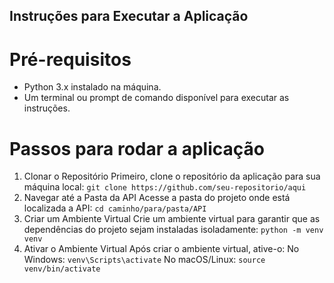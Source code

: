 ## Instruções para Executar a Aplicação
# Pré-requisitos
- Python 3.x instalado na máquina.
- Um terminal ou prompt de comando disponível para executar as instruções.

# Passos para rodar a aplicação
1. Clonar o Repositório Primeiro, clone o repositório da aplicação para sua máquina local: ``` git clone https://github.com/seu-repositorio/aqui ```
2. Navegar até a Pasta da API Acesse a pasta do projeto onde está localizada a API: ``` cd caminho/para/pasta/API ```
3. Criar um Ambiente Virtual Crie um ambiente virtual para garantir que as dependências do projeto sejam instaladas isoladamente: ``` python -m venv venv ```
4. Ativar o Ambiente Virtual Após criar o ambiente virtual, ative-o:  No Windows: ``` venv\Scripts\activate ``` No macOS/Linux: ``` source venv/bin/activate ```
